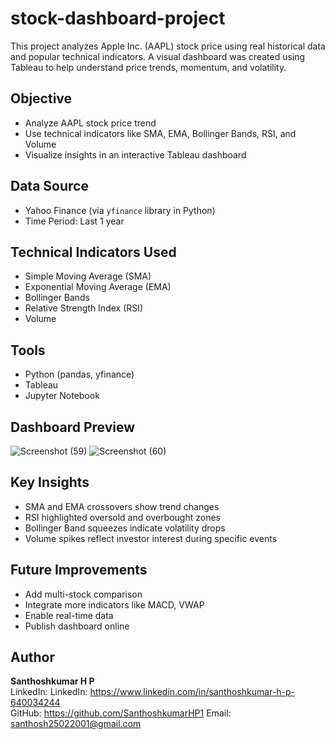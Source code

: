 # stock-dashboard-project

This project analyzes Apple Inc. (AAPL) stock price using real historical data and popular technical indicators. A visual dashboard was created using Tableau to help understand price trends, momentum, and volatility.

## Objective
- Analyze AAPL stock price trend
- Use technical indicators like SMA, EMA, Bollinger Bands, RSI, and Volume
- Visualize insights in an interactive Tableau dashboard

## Data Source
- Yahoo Finance (via `yfinance` library in Python)
- Time Period: Last 1 year

## Technical Indicators Used
- Simple Moving Average (SMA)
- Exponential Moving Average (EMA)
- Bollinger Bands
- Relative Strength Index (RSI)
- Volume

## Tools
- Python (pandas, yfinance)
- Tableau
- Jupyter Notebook

## Dashboard Preview
![Screenshot (59)](https://github.com/user-attachments/assets/05f4bb2e-3d83-4ba0-935f-6e887ed52d00)
![Screenshot (60)](https://github.com/user-attachments/assets/fa20a565-695a-4770-972a-f50e818517a3)


## Key Insights
- SMA and EMA crossovers show trend changes
- RSI highlighted oversold and overbought zones
- Bollinger Band squeezes indicate volatility drops
- Volume spikes reflect investor interest during specific events

## Future Improvements
- Add multi-stock comparison
- Integrate more indicators like MACD, VWAP
- Enable real-time data
- Publish dashboard online

## Author
**Santhoshkumar H P**  
LinkedIn: LinkedIn: https://www.linkedin.com/in/santhoshkumar-h-p-640034244  
GitHub: https://github.com/SanthoshkumarHP1 
Email: santhosh25022001@gmail.com
